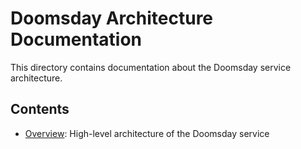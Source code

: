 # Doomsday Architecture Documentation

This directory contains documentation about the Doomsday service architecture.

## Contents

- [Overview](overview.md): High-level architecture of the Doomsday service
